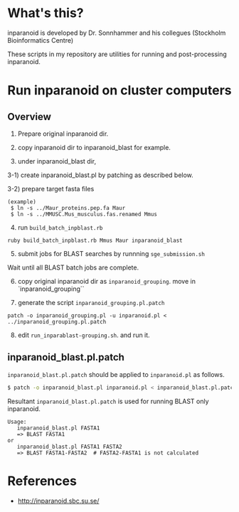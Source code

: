 # What's this?

inparanoid is developed by Dr. Sonnhammer and his collegues (Stockholm Bioinformatics Centre)

These scripts in my repository are utilities for running and post-processing inparanoid.

# Run inparanoid on cluster computers

## Overview

1) Prepare original inparanoid dir.

2) copy inparanoid dir to inparanoid_blast for example.

3) under inparanoid_blast dir, 

3-1) create inparanoid_blast.pl by patching as described below.

3-2) prepare target fasta files

```
(example)
 $ ln -s ../Maur_proteins.pep.fa Maur
 $ ln -s ../MMUSC.Mus_musculus.fas.renamed Mmus
```

4) run `build_batch_inpblast.rb`

```
ruby build_batch_inpblast.rb Mmus Maur inparanoid_blast
```

5) submit jobs for BLAST searches by runnning `sge_submission.sh`

Wait until all BLAST batch jobs are complete.

6) copy original inparanoid dir as `inparanoid_grouping`. move in `inparanoid_grouping``

7) generate the script `inparanoid_grouping.pl.patch` 

```
patch -o inparanoid_grouping.pl -u inparanoid.pl < ../inparanoid_grouping.pl.patch
```

8) edit `run_inparablast-grouping.sh`. and run it.



## inparanoid_blast.pl.patch

`inparanoid_blast.pl.patch` should be applied to ``inparanoid.pl`` as follows.

```bash
$ patch -o inparanoid_blast.pl inparanoid.pl < inparanoid_blast.pl.patch
```

Resultant ``inparanoid_blast.pl.patch`` is used for running BLAST only inparanoid.

```
Usage:
   inparanoid_blast.pl FASTA1
   => BLAST FASTA1
or
   inparanoid_blast.pl FASTA1 FASTA2
   => BLAST FASTA1-FASTA2  # FASTA2-FASTA1 is not calculated
```

# References

- http://inparanoid.sbc.su.se/
